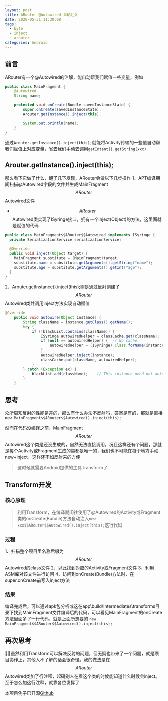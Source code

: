 ```yaml
---
layout: post
title: ARouter @Autowired 自动注入
date: 2020-05-31 11:30:08
tags:
  - byte
  - inject
  - arouter
categories: Android
---
```


## 前言

ARouter有一个@Autowired的注解，能自动帮我们赋值一些变量，例如

<!-- More -->

``` java
public class MainFragment {
    @Autowired
    String name;

    protected void onCreate(Bundle savedInstanceState) {
        super.onCreate(savedInstanceState);
        Arouter.getInstance().inject(this);

        System.out.println(name);
    }
}
```

通过`Arouter.getInstance().inject(this);`就能将Activity传输的一些值自动帮我们赋值上对应变量，省去我们手动去调用`getIntent().getString(xxx)`

## Arouter.getInstance().inject(this);

那么看下它做了什么，翻了几下发现，ARouter会做以下几步操作
1、APT编译期间扫描@Autowired字段的文件并生成MainFragment$$ARouter$$Autowired文件
- $$ARouter$$Autowired类实现了ISyringe接口，拥有一个inject(Object)的方法，这里面就是赋值的代码
``` java
public class MainFragment$$ARouter$$Autowired implements ISyringe {
  private SerializationService serializationService;

  @Override
  public void inject(Object target) {
    MainFragment substitute = (MainFragment)target;
    substitute.name = substitute.getArguments().getString("name");
    substitute.age = substitute.getArguments().getInt("age");
  }
}
```
2、Arouter.getInstance().inject(this);则是通过反射创建了$$ARouter$$Autowired类并调用inject方法实现自动赋值
``` java
@Override
    public void autowire(Object instance) {
        String className = instance.getClass().getName();
        try {
            if (!blackList.contains(className)) {
                ISyringe autowiredHelper = classCache.get(className);
                if (null == autowiredHelper) {  // No cache.
                    autowiredHelper = (ISyringe) Class.forName(instance.getClass().getName() + SUFFIX_AUTOWIRED).getConstructor().newInstance();
                }
                autowiredHelper.inject(instance);
                classCache.put(className, autowiredHelper);
            }
        } catch (Exception ex) {
            blackList.add(className);    // This instance need not autowired.
        }
    }
```

## 思考

众所周知反射的性能是差的，那么有什么办法不反射吗，答案是有的，那就是直接
`new MainFragment$$ARouter$$Autowired().inject(this);`

然而在代码没编译之前，MainFragment$$ARouter$$Autowired这个类是还没生成的，自然无法直接调用。况且这样还有个问题，那就是每个Activity或Fragment生成的类都是唯一的，我们也不可能在每个地方手动new+inject，这样还不如反射来的方便

> 这时候就需要Android提供的工具Transform了

## Transform开发

### 核心原理
> 利用Transform，在编译期间往使用了@Autowired的Activity或Fragment类的onCreate(Bundle)方法自动注入`new xxx$$ARouter$$Autowired().inject(this);`这行代码

### 过程

1、扫描整个项目里名称后缀为$$ARouter$$Autowired的class文件
2、以此找到对应的Activity或Fragment文件
3、利用ASM库对该文件进行访问
4、访问到onCreate(Bundle)方法时，在super.onCreate前写入inject方法

### 结果

编译完成后，可以通过apk包分析或这在app\build\intermediates\transforms目录下找到MainFragment文件编译后的代码，可以看见MainFragment的onCreate方法里面多了一行代码，就是上面所想要的
`new MainFragment$$ARouter$$Autowired().inject(this);`

## 再次思考

虽然利用Transform可以解决反射的问题，但无疑也带来了一个问题，就是项目协作上，其他人不了解的话会很奇怪。我的做法是在$$ARouter$$Autowired类加了行注释，起码别人在看这个类的时候能知道什么时候会inject。
至于怎么加这行注释，就靠各位发挥了

本项目例子已开源[Github](https://github.com/izyhang/ARouter-AutowiredTransform)
